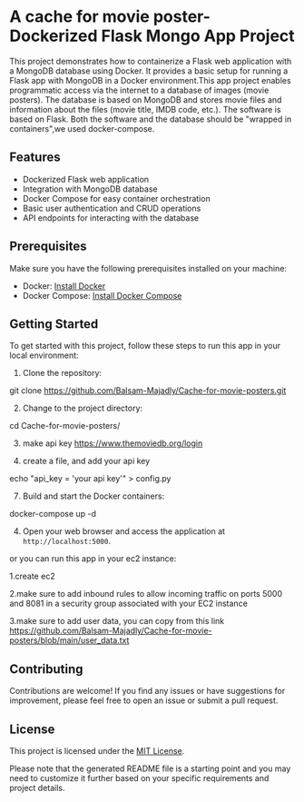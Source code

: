 
# A cache for movie poster- Dockerized Flask Mongo App Project

This project demonstrates how to containerize a Flask web application with a MongoDB database using Docker. It provides a basic setup for running a Flask app with MongoDB in a Docker environment.This app project enables programmatic access via the internet to a database of images (movie posters). The database is based on MongoDB and stores movie files and information about the files (movie title, IMDB code, etc.). The software is based on Flask. Both the software and the database should be "wrapped in containers",we used docker-compose.

## Features

- Dockerized Flask web application
- Integration with MongoDB database
- Docker Compose for easy container orchestration
- Basic user authentication and CRUD operations
- API endpoints for interacting with the database

## Prerequisites

Make sure you have the following prerequisites installed on your machine:

- Docker: [Install Docker](https://docs.docker.com/get-docker/)
- Docker Compose: [Install Docker Compose](https://docs.docker.com/compose/install/)

## Getting Started

To get started with this project, follow these steps to run this app in your local environment:

1. Clone the repository:


git clone https://github.com/Balsam-Majadly/Cache-for-movie-posters.git


2. Change to the project directory:


cd Cache-for-movie-posters/

3. make api key https://www.themoviedb.org/login
   
5. create a file, and add your api key
   
  echo "api_key = 'your api key'" > config.py
  
7. Build and start the Docker containers:


docker-compose up -d


4. Open your web browser and access the application at `http://localhost:5000`.

or you can run this app in your ec2 instance:

1.create ec2 

2.make sure to add inbound rules to allow incoming traffic on ports 5000 and 8081 in a security group associated with your EC2 instance

3.make sure to add user data, you can copy from this link
https://github.com/Balsam-Majadly/Cache-for-movie-posters/blob/main/user_data.txt




## Contributing

Contributions are welcome! If you find any issues or have suggestions for improvement, please feel free to open an issue or submit a pull request.

## License

This project is licensed under the [MIT License](LICENSE).



Please note that the generated README file is a starting point and you may need to customize it further based on your specific requirements and project details.
